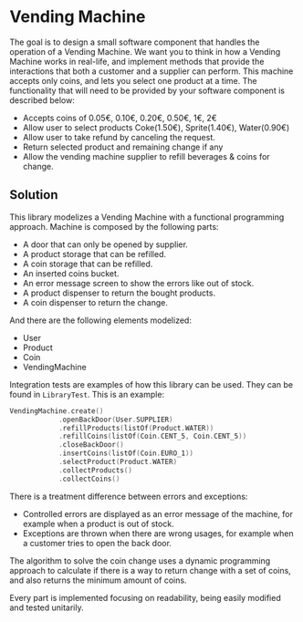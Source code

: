 # Vending Machine

The goal is to design a small software component that handles the operation of a Vending Machine. We want you to think in how a Vending Machine works in real-life, and implement methods that provide the interactions that both a customer and a supplier can perform. This machine accepts only coins, and lets you select one product at a time. The functionality that will need to be provided by your software component is described below:

- Accepts coins of 0.05€, 0.10€, 0.20€, 0.50€, 1€, 2€ 
- Allow user to select products Coke(1.50€), Sprite(1.40€), Water(0.90€) 
- Allow user to take refund by canceling the request.
- Return selected product and remaining change if any
- Allow the vending machine supplier to refill beverages & coins for change.

## Solution

This library modelizes a Vending Machine with a functional programming approach.
Machine is composed by the following parts:

- A door that can only be opened by supplier.
- A product storage that can be refilled.
- A coin storage that can be refilled.
- An inserted coins bucket.
- An error message screen to show the errors like out of stock.
- A product dispenser to return the bought products.
- A coin dispenser to return the change.

And there are the following elements modelized:

- User
- Product
- Coin
- VendingMachine

Integration tests are examples of how this library can be used.
They can be found in `LibraryTest`. This is an example:

```kotlin
VendingMachine.create()
            .openBackDoor(User.SUPPLIER)
            .refillProducts(listOf(Product.WATER))
            .refillCoins(listOf(Coin.CENT_5, Coin.CENT_5))
            .closeBackDoor()
            .insertCoins(listOf(Coin.EURO_1))
            .selectProduct(Product.WATER)
            .collectProducts()
            .collectCoins()
```

There is a treatment difference between errors and exceptions:
* Controlled errors are displayed as an error message of the machine,
for example when a product is out of stock.
* Exceptions are thrown when there are wrong usages,
for example when a customer tries to open the back door.

The algorithm to solve the coin change uses a dynamic programming approach
to calculate if there is a way to return change with a set of coins,
and also returns the minimum amount of coins.

Every part is implemented focusing on readability, being easily modified and tested unitarily.
